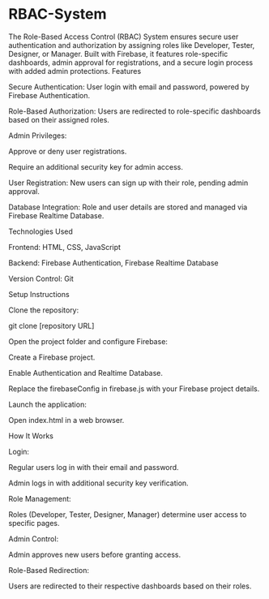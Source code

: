 # RBAC-System
The Role-Based Access Control (RBAC) System ensures secure user authentication and authorization by assigning roles like Developer, Tester, Designer, or Manager. Built with Firebase, it features role-specific dashboards, admin approval for registrations, and a secure login process with added admin protections.
Features

Secure Authentication: User login with email and password, powered by Firebase Authentication.

Role-Based Authorization: Users are redirected to role-specific dashboards based on their assigned roles.

Admin Privileges:

Approve or deny user registrations.

Require an additional security key for admin access.

User Registration: New users can sign up with their role, pending admin approval.

Database Integration: Role and user details are stored and managed via Firebase Realtime Database.

Technologies Used

Frontend: HTML, CSS, JavaScript

Backend: Firebase Authentication, Firebase Realtime Database

Version Control: Git

Setup Instructions

Clone the repository:

git clone [repository URL]

Open the project folder and configure Firebase:

Create a Firebase project.

Enable Authentication and Realtime Database.

Replace the firebaseConfig in firebase.js with your Firebase project details.

Launch the application:

Open index.html in a web browser.

How It Works

Login:

Regular users log in with their email and password.

Admin logs in with additional security key verification.

Role Management:

Roles (Developer, Tester, Designer, Manager) determine user access to specific pages.

Admin Control:

Admin approves new users before granting access.

Role-Based Redirection:

Users are redirected to their respective dashboards based on their roles.
